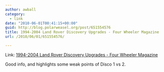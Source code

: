 ```yaml
---
author: awball
category:
  - link
date: "2010-06-01T00:41:15+00:00"
guid: http://blog.polarweasel.org/post/651554576
title: 1994-2004 Land Rover Discovery Upgrades - Four Wheeler Magazine
url: /2010/06/01/651554576/

---
```

Link: [1994-2004 Land Rover Discovery Upgrades - Four Wheeler Magazine](http://www.fourwheeler.com/techarticles/129_0710_1994_1999_land_rover_discovery_upgrades/index.html)

Good info, and highlights some weak points of Disco 1 vs 2.
